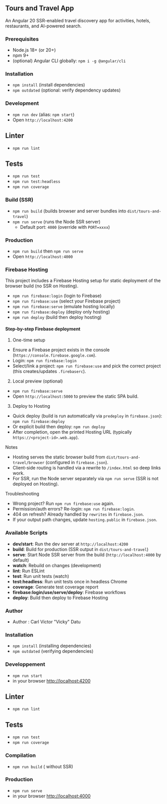 ## Tours and Travel App

An Angular 20 SSR-enabled travel discovery app for activities, hotels, restaurants, and AI-powered search.

### Prerequisites

- Node.js 18+ (or 20+)
- npm 9+
- (optional) Angular CLI globally: `npm i -g @angular/cli`

### Installation

- `npm install` (install dependencies)
- `npm outdated` (optional: verify dependency updates)

### Development

- `npm run dev` (alias: `npm start`)
- Open `http://localhost:4200`

## Linter

- `npm run lint`

## Tests

- `npm run test`
- `npm run test:headless`
- `npm run coverage`

### Build (SSR)

- `npm run build` (builds browser and server bundles into `dist/tours-and-travel`)
- `npm run serve` (runs the Node SSR server)
    - Default port: `4000` (override with `PORT=xxxx`)

### Production

- `npm run build` then `npm run serve`
- Open `http://localhost:4000`

### Firebase Hosting

This project includes a Firebase Hosting setup for static deployment of the browser build (no SSR on Hosting).

- `npm run firebase:login` (login to Firebase)
- `npm run firebase:use` (select your Firebase project)
- `npm run firebase:serve` (emulate hosting locally)
- `npm run firebase:deploy` (deploy only hosting)
- `npm run deploy` (build then deploy hosting)

#### Step-by-step Firebase deployment

1. One-time setup

- Ensure a Firebase project exists in the console (`https://console.firebase.google.com`).
- Login: `npm run firebase:login`
- Select/link a project: `npm run firebase:use` and pick the correct project (this creates/updates `.firebaserc`).

2. Local preview (optional)

- `npm run firebase:serve`
- Open `http://localhost:5000` to preview the static SPA build.

3. Deploy to Hosting

- Quick deploy (build is run automatically via `predeploy` in `firebase.json`): `npm run firebase:deploy`
- Or explicit build then deploy: `npm run deploy`
- After completion, open the printed Hosting URL (typically `https://<project-id>.web.app`).

Notes

- Hosting serves the static browser build from `dist/tours-and-travel/browser` (configured in `firebase.json`).
- Client-side routing is handled via a rewrite to `/index.html` so deep links work.
- For SSR, run the Node server separately via `npm run serve` (SSR is not deployed on Hosting).

Troubleshooting

- Wrong project? Run `npm run firebase:use` again.
- Permission/auth errors? Re-login: `npm run firebase:login`.
- 404 on refresh? Already handled by `rewrites` in `firebase.json`.
- If your output path changes, update `hosting.public` in `firebase.json`.

### Available Scripts

- **dev/start**: Run the dev server at `http://localhost:4200`
- **build**: Build for production (SSR output in `dist/tours-and-travel`)
- **serve**: Start Node SSR server from the build (`http://localhost:4000` by default)
- **watch**: Rebuild on changes (development)
- **lint**: Run ESLint
- **test**: Run unit tests (watch)
- **test:headless**: Run unit tests once in headless Chrome
- **coverage**: Generate test coverage report
- **firebase:login/use/serve/deploy**: Firebase workflows
- **deploy**: Build then deploy to Firebase Hosting

### Author

- Author : Carl Victor "Vicky" Datu

### Installation

- `npm install` (installing dependencies)
- `npm outdated` (verifying dependencies)

### Developpement

- `npm run start`
- in your browser [http://localhost:4200](http://localhost:4200)

## Linter

- `npm run lint`

## Tests

- `npm run test`
- `npm run coverage`

### Compilation

- `npm run build` ( without SSR)

### Production

- `npm run serve`
- in your browser [http://localhost:4000](http://localhost:4000)
